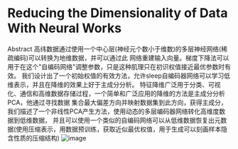 # Reducing the Dimensionality of Data With Neural Works
Abstract
高纬数据通过使用一个中心层(神经元个数小于维数)的多层神经网络(稀疏编码)可以转换为地维数据，并可以通过此
网络重建输入向量。梯度下降法可以用于在这个"自编码网络"调整参数，只是这种肌理只在初识权值接近最优参数时有效。
我们设计出了一个初始权值的有效方法，允许sleep自编码器网络可以学习低维表示，并且在降维的效果上好于主成分分析。
特征降维广泛用于分类、可视化、通信和高维数据存储过程，一个简单和广泛应用的降维的方法是主成分分析PCA，他通过寻找数据
集合最大偏差方向并映射数据集到此方向，获得主成分，我们描述了一个非线性PCA产生方法，使用动态的多层编码器网络转化高维度数据到低维数据，
并且可以使用一个类似的自编码网络可以从低维数据恢复出元数据(使用压缩表示，用数据预训练，获取近似最优权值，用于生成可以刻画样本隐含性质的压缩结构)
![image](https://img-blog.csdn.net/20150426120425159?watermark/2/text/aHR0cDovL2Jsb2cuY3Nkbi5uZXQvd2lzaGNoaW4=/font/5a6L5L2T/fontsize/400/fill/I0JBQkFCMA==/dissolve/70/gravity/Center)